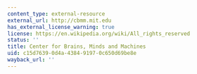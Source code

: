 ```yaml
---
content_type: external-resource
external_url: http://cbmm.mit.edu
has_external_license_warning: true
license: https://en.wikipedia.org/wiki/All_rights_reserved
status: ''
title: Center for Brains, Minds and Machines
uid: c15d7639-0d4a-4384-9197-0c650d69be8e
wayback_url: ''
---
```

